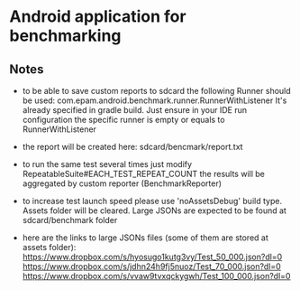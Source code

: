 Android application for benchmarking
==============

Notes
----
- to be able to save custom reports to sdcard the following Runner should be used:
com.epam.android.benchmark.runner.RunnerWithListener
It's already specified in gradle build. Just ensure in your IDE run configuration the specific runner is empty or equals to RunnerWithListener

- the report will be created here: sdcard/bencmark/report.txt

- to run the same test several times just modify RepeatableSuite#EACH_TEST_REPEAT_COUNT
the results will be aggregated by custom reporter (BenchmarkReporter)

- to increase test launch speed please use 'noAssetsDebug' build type.
Assets folder will be cleared. Large JSONs are expected to be found at sdcard/benchmark folder

- here are the links to large JSONs files (some of them are stored at assets folder):
https://www.dropbox.com/s/hyosugo1kutg3vy/Test_50_000.json?dl=0
https://www.dropbox.com/s/jdhn24h9fj5nuoz/Test_70_000.json?dl=0
https://www.dropbox.com/s/vvaw9tvxqckygwh/Test_100_000.json?dl=0